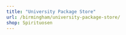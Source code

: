 ```yaml
---
title: "University Package Store"
url: /birmingham/university-package-store/
shop: Spirituosen
---
```

